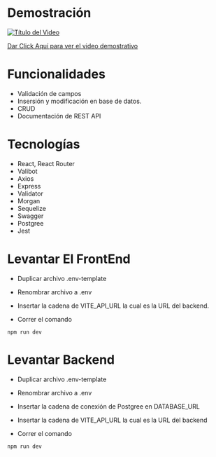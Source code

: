 # Demostración 
[![Título del Video](https://img.youtube.com/vi/tzvNR_OfsMQ/0.jpg)](https://www.youtube.com/watch?v=tzvNR_OfsMQ)

[Dar Click Aquí para ver el video demostrativo](https://www.youtube.com/watch?v=tzvNR_OfsMQ)

# Funcionalidades
- Validación de campos
- Insersión y modificación en base de datos.
- CRUD
- Documentación de REST API


# Tecnologías
- React, React Router
- Valibot
- Axios
- Express
- Validator
- Morgan
- Sequelize
- Swagger
- Postgree
- Jest

# Levantar El FrontEnd

* Duplicar archivo .env-template
* Renombrar archivo a .env
* Insertar la cadena de VITE_API_URL la cual es la URL del backend.


* Correr el comando
```
npm run dev
```


# Levantar Backend

* Duplicar archivo .env-template
* Renombrar archivo a .env
* Insertar la cadena de conexión de Postgree en DATABASE_URL
* Insertar la cadena de VITE_API_URL la cual es la URL del backend

* Correr el comando
```
npm run dev
```




